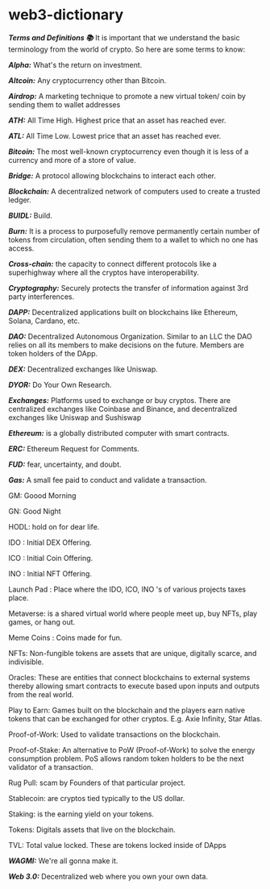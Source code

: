 # web3-dictionary

***Terms and Definitions 📚***
It is important that we understand the basic terminology from the world of crypto. So here are some terms to know:

***Alpha:*** What's the return on investment.

***Altcoin:*** Any cryptocurrency other than Bitcoin.

***Airdrop:*** A marketing technique to promote a new virtual token/ coin by sending them to wallet addresses

***ATH:*** All Time High. Highest price that an asset has reached ever.

***ATL:*** All Time Low. Lowest price that an asset has reached ever.

***Bitcoin:*** The most well-known cryptocurrency even though it is less of a currency and more of a store of value.

***Bridge:*** A protocol allowing blockchains to interact each other.

***Blockchain:*** A decentralized network of computers used to create a trusted ledger.

***BUIDL:*** Build.

***Burn:*** It is a process to purposefully remove permanently certain number of tokens from circulation, often sending them to a wallet to which no one has access.

***Cross-chain:*** the capacity to connect different protocols like a superhighway where all the cryptos have interoperability.

***Cryptography:*** Securely protects the transfer of information against 3rd party interferences.

***DAPP:*** Decentralized applications built on blockchains like Ethereum, Solana, Cardano, etc.

***DAO:*** Decentralized Autonomous Organization. Similar to an LLC the DAO relies on all its members to make decisions on the future. Members are token holders of the DApp.

***DEX:*** Decentralized exchanges like Uniswap.

***DYOR:*** Do Your Own Research.

***Exchanges:*** Platforms used to exchange or buy cryptos. There are centralized exchanges like Coinbase and Binance, and decentralized exchanges like Uniswap and Sushiswap

***Ethereum:*** is a globally distributed computer with smart contracts.

***ERC:*** Ethereum Request for Comments.

***FUD:*** fear, uncertainty, and doubt.

***Gas:*** A small fee paid to conduct and validate a transaction.

GM: Goood Morning

GN: Good Night

HODL: hold on for dear life.

IDO : Initial DEX Offering.

ICO : Initial Coin Offering.

INO : Initial NFT Offering.

Launch Pad : Place where the IDO, ICO, INO 's of various projects taxes place.

Metaverse: is a shared virtual world where people meet up, buy NFTs, play games, or hang out.

Meme Coins : Coins made for fun.

NFTs: Non-fungible tokens are assets that are unique, digitally scarce, and indivisible.

Oracles: These are entities that connect blockchains to external systems thereby allowing smart contracts to execute based upon inputs and outputs from the real world.

Play to Earn: Games built on the blockchain and the players earn native tokens that can be exchanged for other cryptos. E.g. Axie Infinity, Star Atlas.

Proof-of-Work: Used to validate transactions on the blockchain.

Proof-of-Stake: An alternative to PoW (Proof-of-Work) to solve the energy consumption problem. PoS allows random token holders to be the next validator of a transaction.

Rug Pull: scam by Founders of that particular project.

Stablecoin: are cryptos tied typically to the US dollar.

Staking: is the earning yield on your tokens.

Tokens: Digitals assets that live on the blockchain.

TVL: Total value locked. These are tokens locked inside of DApps

***WAGMI:*** We're all gonna make it.

***Web 3.0:*** Decentralized web where you own your own data.
